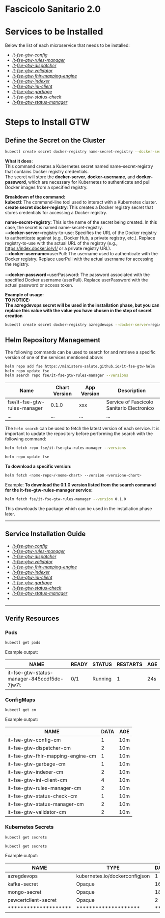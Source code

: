 # Fascicolo Sanitario 2.0

# Services to be Installed

Below the list of each microservice that needs to be installed:

- [*it-fse-gtw-config*](https://github.com/ministero-salute/it-fse-gtw-config)
- [*it-fse-gtw-rules-manager*](https://github.com/ministero-salute/it-fse-gtw-rules-manager)
- [*it-fse-gtw-dispatcher*](https://github.com/ministero-salute/it-fse-gtw-dispatcher)
- [*it-fse-gtw-validator*](https://github.com/ministero-salute/it-fse-gtw-validator)
- [*it-fse-gtw-fhir-mapping-engine*](https://github.com/ministero-salute/it-fse-gtw-fhir-mapping-engine)
- [*it-fse-gtw-indexer*](https://github.com/ministero-salute/it-fse-gtw-indexer)
- [*it-fse-gtw-ini-client*](https://github.com/ministero-salute/it-fse-gtw-ini-client)
- [*it-fse-gtw-garbage*](https://github.com/ministero-salute/it-fse-gtw-garbage)
- [*it-fse-gtw-status-check*](https://github.com/ministero-salute/it-fse-gtw-status-check)
- [*it-fse-gtw-status-manager*](https://github.com/ministero-salute/it-fse-gtw-status-manager)

# Steps to Install GTW

## Define the Secret on the Cluster

```bash
kubectl create secret docker-registry name-secret-registry --docker-server=registry-to-use --docker-username=userPull --docker-password=userPassword
```

**What it does:**<br>
This command creates a Kubernetes secret named name-secret-registry that contains Docker registry credentials.<br>
The secret will store the **docker-server**, **docker-username**, and **docker-password**, which are necessary for Kubernetes to authenticate and pull Docker images from a specified registry.<br>

**Breakdown of the command:**<br>
**kubectl**: The command-line tool used to interact with a Kubernetes cluster.<br>
**create secret docker-registry**: This creates a Docker registry secret that stores credentials for accessing a Docker registry.<br>

**name-secret-registry**: This is the name of the secret being created. In this case, the secret is named name-secret-registry.<br>
**--docker-server**=registry-to-use: Specifies the URL of the Docker registry to authenticate against (e.g., Docker Hub, a private registry, etc.). Replace registry-to-use with the actual URL of the registry (e.g., https://index.docker.io/v1/ or a private registry URL).<br>
**--docker-username**=userPull: The username used to authenticate with the Docker registry. Replace userPull with the actual username for accessing the registry.<br><br>
**--docker-password**=userPassword: The password associated with the specified Docker username (userPull). Replace userPassword with the actual password or access token.

**Example of usage:**<br>
**TO NOTICE:** <br>
**The azregdevops secret will be used in the installation phase, but you can replace this value with the value you have chosen in the step of secret creation**

```bash
kubectl create secret docker-registry azregdevops --docker-server=registry-to-use --docker-username=userPull --docker-password=userPassword
```

## Helm Repository Management

The following commands can be used to search for and retrieve a specific version of one of the services mentioned above:

```bash
helm repo add fse https://ministero-salute.github.io/it-fse-gtw-helm
helm repo update fse
helm search repo fse/it-fse-gtw-rules-manager --versions
```

| Name                        | Chart Version | App Version | Description                              |
|-----------------------------|---------------|-------------|------------------------------------------|
| fse/it-fse-gtw-rules-manager | 0.1.0         | xxx       | Service of Fascicolo Sanitario Electronico |
| ...                         | ...           | ...         | ...                                      |

The ```helm search``` can be used to fetch the latest version of each service.
It is important to update the repository before performing the search with the following command:

```bash
helm fetch repo fse/it-fse-gtw-rules-manager --versions
```

```bash
helm repo update fse
```


**To download a specific version:**
```bash
helm fetch <nome-repo>/<nome-chart> --version <versione-chart> 
```

Example:
**To download the 0.1.0 version listed from the search command for the it-fse-gtw-rules-manager service:**
```bash
helm fetch fse/it-fse-gtw-rules-manager --version 0.1.0
```
This downloads the package which can be used in the installation phase later.

---
## Service Installation Guide 

- [*it-fse-gtw-config*](../it-fse-gtw-config/installation-guide.md)
- [*it-fse-gtw-rules-manager*](https://github.com/ministero-salute/it-fse-gtw-rules-manager)
- [*it-fse-gtw-dispatcher*](https://github.com/ministero-salute/it-fse-gtw-dispatcher)
- [*it-fse-gtw-validator*](https://github.com/ministero-salute/it-fse-gtw-validator)
- [*it-fse-gtw-fhir-mapping-engine*](https://github.com/ministero-salute/it-fse-gtw-fhir-mapping-engine)
- [*it-fse-gtw-indexer*](https://github.com/ministero-salute/it-fse-gtw-indexer)
- [*it-fse-gtw-ini-client*](https://github.com/ministero-salute/it-fse-gtw-ini-client)
- [*it-fse-gtw-garbage*](https://github.com/ministero-salute/it-fse-gtw-garbage)
- [*it-fse-gtw-status-check*](https://github.com/ministero-salute/it-fse-gtw-status-check)
- [*it-fse-gtw-status-manager*](https://github.com/ministero-salute/it-fse-gtw-status-manager)
- 
---

## Verify Resources

### Pods

```bash
kubectl get pods
```

Example output:

| NAME                                      | READY | STATUS  | RESTARTS | AGE |
|-------------------------------------------|-------|---------|----------|-----|
| it-fse-gtw-status-manager-845ccdf5dc-7jw7t | 0/1   | Running | 1        | 24s |

### ConfigMaps

```bash
kubectl get cm
```

Example output:

| NAME                              | DATA | AGE |
|-----------------------------------|------|-----|
|it-fse-gtw-config-cm               | 1    | 10m |
|it-fse-gtw-dispatcher-cm           | 2    | 10m |
|it-fse-gtw-fhir-mapping-engine-cm  | 1    | 10m |
|it-fse-gtw-garbage-cm              | 1    | 10m |
|it-fse-gtw-indexer-cm              | 2    | 10m |
|it-fse-gtw-ini-client-cm           | 4    | 10m |
|it-fse-gtw-rules-manager-cm        | 2    | 10m |
|it-fse-gtw-status-check-cm         | 1    | 10m |
|it-fse-gtw-status-manager-cm       | 2    | 10m |
|it-fse-gtw-validator-cm            | 2    | 10m |


### Kubernetes Secrets

```bash
kubectl get secrets
```

```bash
kubectl get secrets
```

Example output:


| NAME                     | TYPE                                | DATA | AGE  |
|--------------------------|-------------------------------------|------|------|
| azregdevops               | kubernetes.io/dockerconfigjson     | 1    | 14d  |
| kafka-secret              | Opaque                              | 16   | 111m |
| mongo-secret              | Opaque                              | 18   | 111m |
| pswcertclient-secret      | Opaque                              | 2    | 111m |
| ********************      | ********************                | ***  | *** |
```
